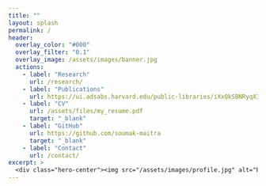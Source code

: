 ```yaml
---
title: ""
layout: splash
permalink: /
header:
  overlay_color: "#000"
  overlay_filter: "0.1"
  overlay_image: /assets/images/banner.jpg
  actions:
    - label: "Research"
      url: /research/
    - label: "Publications"
      url: https://ui.adsabs.harvard.edu/public-libraries/iXxQkSBNRyqX3YxHeLm5JQ
    - label: "CV"
      url: /assets/files/my_resume.pdf
      target: "_blank"
    - label: "GitHub"
      url: https://github.com/soumak-maitra
      target: "_blank"
    - label: "Contact"
      url: /contact/
excerpt: >
  <div class="hero-center"><img src="/assets/images/profile.jpg" alt="Profile photo" class="author__avatar" /><h1>Soumak Maitra</h1><p>I’m a postdoctoral researcher in cosmology and astrophysics at the <a href="https://theory.tifr.res.in/" target="_blank" rel="noopener">Department of Theoretical Physics, Tata Institute of Fundamental Research (TIFR)</a>, Mumbai. I completed my Ph.D. at the <a href="https://www.iucaa.in/" target="_blank" rel="noopener">Inter-University Centre for Astronomy and Astrophysics (IUCAA)</a>, Pune, and previously held a postdoctoral position at <a href="https://www.oats.inaf.it/en/" target="_blank" rel="noopener">INAF – Osservatorio Astronomico di Trieste</a>. This site highlights my research on the large-scale structure and early Universe—especially the Epoch of Reionization—along with my publications, CV, and ways to get in touch.</p></div>
---
```


